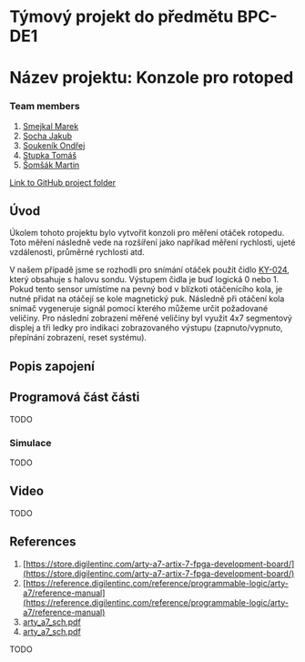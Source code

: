 # Týmový projekt do předmětu BPC-DE1 
# Název projektu: Konzole pro rotoped 

### Team members

1. [Smejkal Marek](https://github.com/xsmejk30/Digital-electronics-1)
2. [Socha Jakub](https://github.com/xsocha00/Digital-electronics-1)
3. [Soukeník Ondřej](https://github.com/ondrasouk/Digital-electronics-1)
4. [Stupka Tomáš](https://github.com/ondrasouk/Digital-electronics-1)
5. [Šomšák Martin ]()

[Link to GitHub project folder](https://github.com/ondrasouk/Digital-Electronics-1-project)

## Úvod

Úkolem tohoto projektu bylo vytvořit konzoli pro měření otáček rotopedu. Toto měření následně vede na rozšíření jako napříkad měření rychlosti, ujeté vzdálenosti, průměrné rychlosti atd. 

V našem případě jsme se rozhodli pro snímání otáček použít čidlo [KY-024](https://dratek.cz/arduino/7702-halluv-senzor-modul-ky-024.html?gclid=Cj0KCQjwyN-DBhCDARIsAFOELTkRZ7OF-TIUvYM4dajaB7tR17BqWOsx69k_GcUOzbV9BiPjra_8NO0aAtTbEALw_wcB), který obsahuje s halovu sondu. Výstupem čidla je buď logická 0 nebo 1. Pokud tento sensor umístíme na pevný bod v blízkoti otáčenícího kola, je nutné přidat na otáčejí se kole magnetický puk. Následně při otáčení kola snímač vygeneruje signál pomocí kterého můžeme určit požadované veličiny. 
Pro následní zobrazení měřené veličiny byl využit 4x7 segmentový displej a tři ledky pro indikaci zobrazovaného výstupu (zapnuto/vypnuto, přepínání zobrazení, reset systému).

## Popis zapojení 


## Programová část části

TODO

### Simulace 

TODO


## Video

TODO


## References

   1. [https://store.digilentinc.com/arty-a7-artix-7-fpga-development-board/](https://store.digilentinc.com/arty-a7-artix-7-fpga-development-board/)
   2. [https://reference.digilentinc.com/reference/programmable-logic/arty-a7/reference-manual](https://reference.digilentinc.com/reference/programmable-logic/arty-a7/reference-manual)
   3. [arty_a7_sch.pdf](Docs/arty_a7_sch.pdf)
   4. [arty_a7_sch.pdf](https://dratek.cz/arduino/7702-halluv-senzor-modul-ky-024.html?gclid=Cj0KCQjwyN-DBhCDARIsAFOELTkRZ7OF-TIUvYM4dajaB7tR17BqWOsx69k_GcUOzbV9BiPjra_8NO0aAtTbEALw_wcB)
   
TODO
